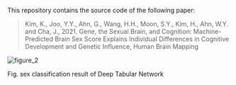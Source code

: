 This repository contains the source code of the following paper:

> Kim, K., Joo, Y.Y., Ahn, G., Wang, H.H., Moon, S.Y., Kim, H., Ahn, W.Y. and Cha, J., 2021. Gene, the Sexual Brain, and Cognition: Machine-Predicted Brain Sex Score Explains Individual Differences in Cognitive Development and Genetic Influence, Human Brain Mapping

![figure_2](https://user-images.githubusercontent.com/58503653/162373896-95e985b4-b8c5-4d1e-a198-2f8ebcb1e724.PNG) 

Fig. sex classification result of Deep Tabular Network
